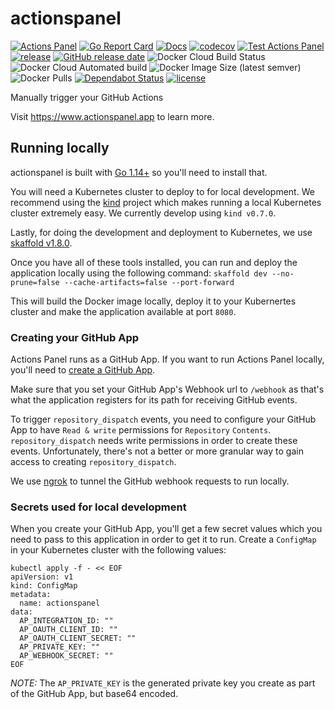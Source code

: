 # actionspanel
[![Actions Panel](https://img.shields.io/badge/actionspanel-enabled-brightgreen)](https://www.actionspanel.app/app/phunki/actionspanel)
[![Go Report Card](https://goreportcard.com/badge/github.com/phunki/actionspanel)](https://goreportcard.com/report/github.com/phunki/actionspanel)
[![Docs](https://godoc.org/github.com/phunki/actionspanel?status.svg)](https://pkg.go.dev/github.com/phunki/actionspanel?tab=doc)
[![codecov](https://codecov.io/gh/phunki/actionspanel/branch/master/graph/badge.svg)](https://codecov.io/gh/phunki/actionspanel)
[![Test Actions Panel](https://github.com/phunki/actionspanel/workflows/Test%20Actions%20Panel/badge.svg)](https://github.com/phunki/actionspanel/actions?query=workflow%3A%22Release+Actions+Panel%22)
[![release](https://img.shields.io/github/release/phunki/actionspanel.svg)](https://github.com/phunki/actionspanel/releases/latest)
[![GitHub release date](https://img.shields.io/github/release-date/phunki/actionspanel.svg)](https://github.com/phunki/actionspanel/releases)
![Docker Cloud Build Status](https://img.shields.io/docker/cloud/build/phunki/actionspanel)
![Docker Cloud Automated build](https://img.shields.io/docker/cloud/automated/phunki/actionspanel)
![Docker Image Size (latest semver)](https://img.shields.io/docker/image-size/phunki/actionspanel?sort=semver)
![Docker Pulls](https://img.shields.io/docker/pulls/phunki/actionspanel)
[![Dependabot Status](https://api.dependabot.com/badges/status?host=github&repo=phunki/actionspanel)](https://dependabot.com)
[![license](https://img.shields.io/github/license/phunki/actionspanel.svg)](https://github.com/phunki/actionspanel/blob/master/LICENSE)

Manually trigger your GitHub Actions

Visit https://www.actionspanel.app to learn more.

## Running locally
actionspanel is built with [Go 1.14+](https://golang.org/dl/) so you'll need to install that.

You will need a Kubernetes cluster to deploy to for local development. We
recommend using the [kind](https://github.com/kubernetes-sigs/kind) project
which makes running a local Kubernetes cluster extremely easy. We currently
develop using `kind v0.7.0`.

Lastly, for doing the development and deployment to Kubernetes, we use
[skaffold
v1.8.0](https://github.com/GoogleContainerTools/skaffold/releases/tag/v1.8.0).

Once you have all of these tools installed, you can run and deploy the
application locally using the following command:
`skaffold dev --no-prune=false --cache-artifacts=false --port-forward`

This will build the Docker image locally, deploy it to your Kubernertes cluster
and make the application available at port `8080`.

### Creating your GitHub App
Actions Panel runs as a GitHub App. If you want to run Actions Panel locally,
you'll need to [create a GitHub
App](https://developer.github.com/apps/building-github-apps/creating-a-github-app/).

Make sure that you set your GitHub App's Webhook url to `/webhook` as that's
what the application registers for its path for receiving GitHub events.

To trigger `repository_dispatch` events, you need to configure your GitHub App
to have `Read & write` permissions for `Repository` `Contents`.
`repository_dispatch` needs write permissions in order to create these events.
Unfortunately, there's not a better or more granular way to gain access to
creating `repository_dispatch`.

We use [ngrok](https://ngrok.com/) to tunnel the GitHub webhook requests to run
locally.

### Secrets used for local development
When you create your GitHub App, you'll get a few secret values which you need
to pass to this application in order to get it to run. Create a `ConfigMap` in
your Kubernetes cluster with the following values:

```
kubectl apply -f - << EOF
apiVersion: v1
kind: ConfigMap
metadata:
  name: actionspanel
data:
  AP_INTEGRATION_ID: ""
  AP_OAUTH_CLIENT_ID: ""
  AP_OAUTH_CLIENT_SECRET: ""
  AP_PRIVATE_KEY: ""
  AP_WEBHOOK_SECRET: ""
EOF
```

*NOTE:* The `AP_PRIVATE_KEY` is the generated private key you create as part of the GitHub App, but base64 encoded.

